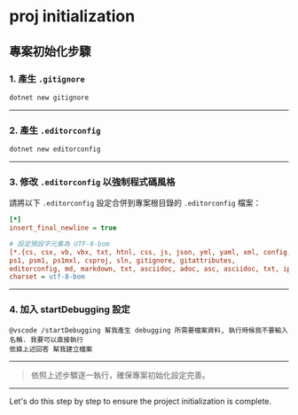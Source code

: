 # proj initialization

## 專案初始化步驟

### 1. 產生 `.gitignore`

```bash
dotnet new gitignore
```

---

### 2. 產生 `.editorconfig`

```bash
dotnet new editorconfig
```

---

### 3. 修改 `.editorconfig` 以強制程式碼風格

請將以下 `.editorconfig` 設定合併到專案根目錄的 `.editorconfig` 檔案：

```ini
[*]
insert_final_newline = true

# 設定預設字元集為 UTF-8-bom
[*.{cs, csx, vb, vbx, txt, htnl, css, js, json, yml, yaml, xml, config, ini, sh,
ps1, psm1, ps1mxl, csproj, sln, gitignore, gitattributes,
editorconfig, md, markdown, txt, asciidoc, adoc, asc, asciidoc, txt, ipynb, py}]
charset = utf-8-bom
```

---

### 4. 加入 startDebugging 設定

```text
@vscode /startDebugging 幫我產生 debugging 所需要檔案資料, 執行時候我不要輸入名稱. 我要可以直接執行
依據上述回答 幫我建立檔案
```

---

> 依照上述步驟逐一執行，確保專案初始化設定完善。

---

Let's do this step by step to ensure the project initialization is complete.
